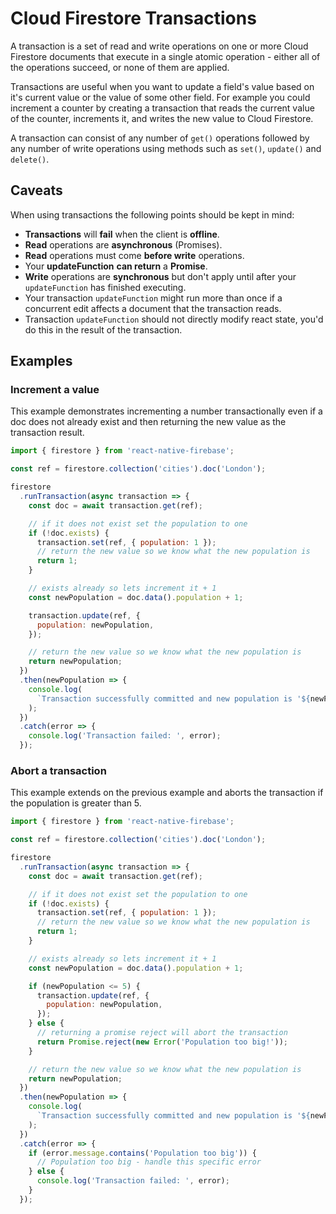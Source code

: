 # Cloud Firestore Transactions

A transaction is a set of read and write operations on one or more Cloud Firestore documents that execute in a single atomic operation - either all of the operations succeed, or none of them are applied.

Transactions are useful when you want to update a field's value based on it's current value or the value of some other field. For example you could increment a counter by creating a transaction that reads the current value of the counter, increments it, and writes the new value to Cloud Firestore.

A transaction can consist of any number of `get()` operations followed by any number of write operations using methods such as `set()`, `update()` and `delete()`.

## Caveats

When using transactions the following points should be kept in mind:

- **Transactions** will **fail** when the client is **offline**.
- **Read** operations are **asynchronous** (Promises).
- **Read** operations must come **before write** operations.
- Your **updateFunction** **can return** a **Promise**.
- **Write** operations are **synchronous** but don't apply until after your `updateFunction` has finished executing.
- Your transaction `updateFunction` might run more than once if a concurrent edit affects a document that the transaction reads.
- Transaction `updateFunction` should not directly modify react state, you'd do this in the result of the transaction.

## Examples

### Increment a value

This example demonstrates incrementing a number transactionally even if a doc does not already exist and then returning the new value as the transaction result.

```javascript
import { firestore } from 'react-native-firebase';

const ref = firestore.collection('cities').doc('London');

firestore
  .runTransaction(async transaction => {
    const doc = await transaction.get(ref);

    // if it does not exist set the population to one
    if (!doc.exists) {
      transaction.set(ref, { population: 1 });
      // return the new value so we know what the new population is
      return 1;
    }

    // exists already so lets increment it + 1
    const newPopulation = doc.data().population + 1;

    transaction.update(ref, {
      population: newPopulation,
    });

    // return the new value so we know what the new population is
    return newPopulation;
  })
  .then(newPopulation => {
    console.log(
      `Transaction successfully committed and new population is '${newPopulation}'.`
    );
  })
  .catch(error => {
    console.log('Transaction failed: ', error);
  });
```


### Abort a transaction

This example extends on the previous example and aborts the transaction if the population is greater than 5.


```javascript
import { firestore } from 'react-native-firebase';

const ref = firestore.collection('cities').doc('London');

firestore
  .runTransaction(async transaction => {
    const doc = await transaction.get(ref);

    // if it does not exist set the population to one
    if (!doc.exists) {
      transaction.set(ref, { population: 1 });
      // return the new value so we know what the new population is
      return 1;
    }

    // exists already so lets increment it + 1
    const newPopulation = doc.data().population + 1;

    if (newPopulation <= 5) {
      transaction.update(ref, {
        population: newPopulation,
      });
    } else {
      // returning a promise reject will abort the transaction
      return Promise.reject(new Error('Population too big!'));
    }

    // return the new value so we know what the new population is
    return newPopulation;
  })
  .then(newPopulation => {
    console.log(
      `Transaction successfully committed and new population is '${newPopulation}'.`
    );
  })
  .catch(error => {
    if (error.message.contains('Population too big')) {
      // Population too big - handle this specific error
    } else {
      console.log('Transaction failed: ', error);
    }
  });
```



